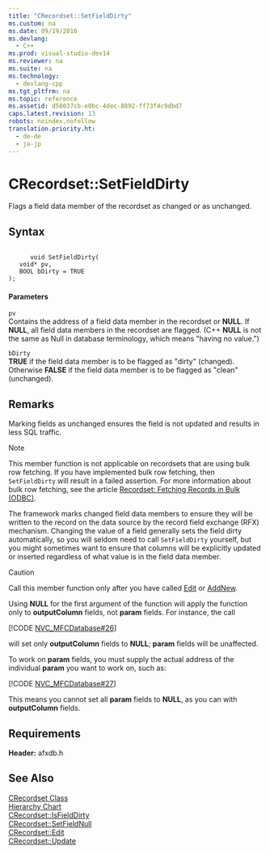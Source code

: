 ```yaml
---
title: "CRecordset::SetFieldDirty"
ms.custom: na
ms.date: 09/19/2016
ms.devlang: 
  - C++
ms.prod: visual-studio-dev14
ms.reviewer: na
ms.suite: na
ms.technology: 
  - devlang-cpp
ms.tgt_pltfrm: na
ms.topic: reference
ms.assetid: d58037cb-e0bc-4dec-8892-ff73f4c9dbd7
caps.latest.revision: 13
robots: noindex,nofollow
translation.priority.ht: 
  - de-de
  - ja-jp
---
```

# CRecordset::SetFieldDirty
Flags a field data member of the recordset as changed or as unchanged.  
  
## Syntax  
  
```  
  
      void SetFieldDirty(  
   void* pv,  
   BOOL bDirty = TRUE   
);  
```  
  
#### Parameters  
 `pv`  
 Contains the address of a field data member in the recordset or **NULL**. If **NULL**, all field data members in the recordset are flagged. (C++ **NULL** is not the same as Null in database terminology, which means "having no value.")  
  
 `bDirty`  
 **TRUE** if the field data member is to be flagged as "dirty" (changed). Otherwise **FALSE** if the field data member is to be flagged as "clean" (unchanged).  
  
## Remarks  
 Marking fields as unchanged ensures the field is not updated and results in less SQL traffic.  
  
> [!NOTE]
>  This member function is not applicable on recordsets that are using bulk row fetching. If you have implemented bulk row fetching, then `SetFieldDirty` will result in a failed assertion. For more information about bulk row fetching, see the article [Recordset: Fetching Records in Bulk (ODBC)](../vs140/Recordset--Fetching-Records-in-Bulk--ODBC-.md).  
  
 The framework marks changed field data members to ensure they will be written to the record on the data source by the record field exchange (RFX) mechanism. Changing the value of a field generally sets the field dirty automatically, so you will seldom need to call `SetFieldDirty` yourself, but you might sometimes want to ensure that columns will be explicitly updated or inserted regardless of what value is in the field data member.  
  
> [!CAUTION]
>  Call this member function only after you have called [Edit](../vs140/CRecordset--Edit.md) or [AddNew](../vs140/CRecordset--AddNew.md).  
  
 Using **NULL** for the first argument of the function will apply the function only to **outputColumn** fields, not **param** fields. For instance, the call  
  
 [!CODE [NVC_MFCDatabase#26](../CodeSnippet/VS_Snippets_Cpp/NVC_MFCDatabase#26)]  
  
 will set only **outputColumn** fields to **NULL**; **param** fields will be unaffected.  
  
 To work on **param** fields, you must supply the actual address of the individual **param** you want to work on, such as:  
  
 [!CODE [NVC_MFCDatabase#27](../CodeSnippet/VS_Snippets_Cpp/NVC_MFCDatabase#27)]  
  
 This means you cannot set all **param** fields to **NULL**, as you can with **outputColumn** fields.  
  
## Requirements  
 **Header:** afxdb.h  
  
## See Also  
 [CRecordset Class](../vs140/CRecordset-Class.md)   
 [Hierarchy Chart](../vs140/Hierarchy-Chart.md)   
 [CRecordset::IsFieldDirty](../vs140/CRecordset--IsFieldDirty.md)   
 [CRecordset::SetFieldNull](../vs140/CRecordset--SetFieldNull.md)   
 [CRecordset::Edit](../vs140/CRecordset--Edit.md)   
 [CRecordset::Update](../vs140/CRecordset--Update.md)